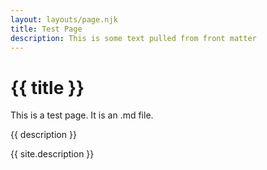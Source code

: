 ```yaml
---
layout: layouts/page.njk
title: Test Page
description: This is some text pulled from front matter
---
```


# {{ title }}

This is a test page. It is an .md file.

{{ description }}

{{ site.description }}
